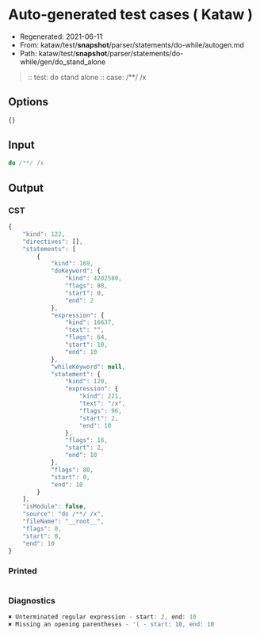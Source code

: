 # Auto-generated test cases ( Kataw )
- Regenerated: 2021-06-11
- From: kataw/test/__snapshot__/parser/statements/do-while/autogen.md
- Path: kataw/test/__snapshot__/parser/statements/do-while/gen/do_stand_alone
> :: test: do stand alone
> :: case: /**/ /x
## Options

`````js
{}
`````
## Input

`````js
do /**/ /x
`````
## Output

### CST

```javascript
{
    "kind": 122,
    "directives": [],
    "statements": [
        {
            "kind": 169,
            "doKeyword": {
                "kind": 4202580,
                "flags": 80,
                "start": 0,
                "end": 2
            },
            "expression": {
                "kind": 16637,
                "text": "",
                "flags": 64,
                "start": 10,
                "end": 10
            },
            "whileKeyword": null,
            "statement": {
                "kind": 120,
                "expression": {
                    "kind": 221,
                    "text": "/x",
                    "flags": 96,
                    "start": 2,
                    "end": 10
                },
                "flags": 16,
                "start": 2,
                "end": 10
            },
            "flags": 80,
            "start": 0,
            "end": 10
        }
    ],
    "isModule": false,
    "source": "do /**/ /x",
    "fileName": "__root__",
    "flags": 0,
    "start": 0,
    "end": 10
}
```

### Printed

```javascript

```

### Diagnostics

```javascript
✖ Unterminated regular expression - start: 2, end: 10
✖ Missing an opening parentheses - '( - start: 10, end: 10

```


